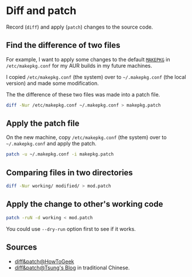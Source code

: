 # Diff and patch


Record (`diff`) and apply (`patch`) changes to the source code.

<!--more-->

## Find the difference of two files

For example, I want to apply some changes to the default [`MAKEPKG`](https://wiki.archlinux.org/index.php/Makepkg) in `/etc/makepkg.conf` for my AUR builds in my future machines.

I copied `/etc/makepkg.conf` (the system) over to `~/.makepkg.conf` (the local version) and made some modification.

The the difference of these two files was made into a patch file.

```bash
diff -Nur /etc/makepkg.conf ~/.makepkg.conf > makepkg.patch
```

## Apply the patch file

On the new machine, copy `/etc/makepkg.conf` (the system) over to `~/.makepkg.conf` and apply the patch.

```bash
patch -u ~/.makepkg.conf -i makepkg.patch
```

## Comparing files in two directories

```bash
diff -Nur working/ modified/ > mod.patch
```

## Apply the change to other's working code

```bash
patch -ruN -d working < mod.patch
```

You could use `--dry-run` option first to see if it works.

## Sources

- [diff&patch@HowToGeek](https://www.howtogeek.com/415442/how-to-apply-a-patch-to-a-file-and-create-patches-in-linux/)
- [diff&patch@Tsung's Blog](https://blog.longwin.com.tw/2013/08/linux-diff-patch-learn-note-2013/) in traditional Chinese.

